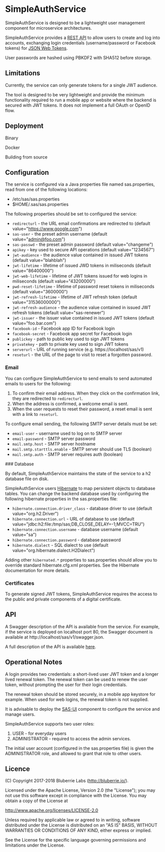 # SimpleAuthService

SimpleAuthService is designed to be a lightweight user management component for microservice architectures.

SimpleAuthService provides a [REST API](https://bluberrielabs.github.io/SimpleAuthService/) to allow users to create and log into accounts, exchanging login credentials (username/password or Facebook tokens) for [JSON Web Tokens](https://jwt.io).

User passwords are hashed using PBKDF2 with SHA512 before storage.

## Limitations

Currently, the service can only generate tokens for a single JWT audience.

The tool is designed to be very lightweight and provide the minimum functionality required to run a mobile app or website where the backend is secured with JWT tokens. It does not implement a full OAuth or OpenID flow.

## Deployment

Binary

Docker

Building from source

## Configuration

The service is configured via a Java properties file named sas.properties, read from one of the following locations:

* /etc/sas/sas.properties
* $HOME/.sas/sas.properties

The following properties should be set to configured the service:

* `redirecturl` - the URL email confirmations are redirected to (default value="https://www.google.com")
* `sas-user` - the preset admin username (default value="admin@foo.com")
* `sas-passwd` - the preset admin password (default value="changeme")
* `apikey` - key used to secure API operations (default value="1234567")
* `jwt-audience` - the audience value contained in issued JWT tokens (default value="blahblah")
* `jwt-lifetime` - lifetime of issued JWD tokens in miliseconds (default value="86400000")
* `jwt-web-lifetime` - lifetime of JWT tokens issued for web logins in miliseconds (default value="43200000")
* `pwd-reset-lifetime` - lifetime of password reset tokens in miliseconds (default value="3600000")
* `jwt-refresh-lifetime` - lifetime of JWT refresh token (default value="31536000000")
* `jwt-refresh-audience` - the audience value contained in issued JWT refresh tokens (default value="sas-renewer")
* `jwt-issuer` - the issuer value contained in issued JWT tokens (default value="foo.bar.com")
* `facebook-id` - Facebook app ID for Facebook login
* `facebook-secret` - Facebook app secret for Facebook login
* `publickey` - path to public key used to sign JWT tokens
* `privatekey` - path to private key used to sign JWT tokens
* `serverurl` - URL of running service (e.g. https://localhost/sas/v1)
* `reseturl` - the URL of the page to visit to reset a forgotten password.

### Email

You can configure SimpleAuthService to send emails to send automated emails to users for the following:

1. To confirm their email address. When they click on the confirmation link, they are redirected to `redirecturl`.
2. When the address is confirmed, a welcome email is sent.
3. When the user requests to reset their password, a reset email is sent with a link to `reseturl`.

To configure email sending, the following SMTP server details must be set:

* `email-user` - username used to log on to SMTP server
* `email-password` - SMTP server password
* `mail.smtp.host` - SMTP server hostname
* `mail.smtp.starttls.enable` - SMTP server should use TLS (boolean)
* `mail.smtp.auth` - SMTP server requires auth (boolean)

### Database

By default, SimpleAuthService maintains the state of the service to a h2 database file on disk.

SimpleAuthService users [Hibernate](http://hibernate.org/orm/) to map persistent objects to database tables. You can change the backend database used by configuring the following hibernate properties in the sas.properties file:

* `hibernate.connection.driver_class` - database driver to use (default value="org.h2.Driver")
* `hibernate.connection.url` - URL of database to use (default value="jdbc:h2:file:/tmp/sas;DB_CLOSE_DELAY=-1;MVCC=TRU")
* `hibernate.connection.username` - database username (default value="sa")
* `hibernate.connection.password` - database password
* `hibernate.dialect` - SQL dialect to use (default value="org.hibernate.dialect.H2Dialect")

Adding other `hibernated.*` properties to sas.properties should allow you to override standard hibernate.cfg.xml properties. See the Hibernate documentation for more details.

### Certificates

To generate signed JWT tokens, SimpleAuthService requires the access to the public and private components of a digital certificate.

## API

A Swagger description of the API is available from the service. For example, if the service is deployed on localhost port 80, the Swagger document is available at http://localhost/sas/v1/swagger.json.

A full description of the API is available [here](https://bluberrielabs.github.io/SimpleAuthService/).

## Operational Notes

A login provides two credentials: a short-lived user JWT token and a longer lived renewal token. The renewal token can be used to renew the user token, without prompting the user for their login credentials.

The renewal token should be stored securely, in a mobile app keystore for example. When used for web logins, the renewal token is not supplied.

It is advisable to deploy the [SAS-UI](https://github.com/BluberrieLabs/SAS-UI) component to configure the service and manage users.

SimpleAuthService supports two user roles:
1. USER - for everyday users
2. ADMINISTRATOR - required to access the admin services.

The initial user account (configured in the sas.properties file) is given the ADMINISTRATOR role, and allowed to grant that role to other users.

## Licence

(C) Copyright 2017-2018 Bluberrie Labs (http://bluberrie.io/).

Licensed under the Apache License, Version 2.0 (the "License"); you may not use this software except in compliance with the License. You may obtain a copy of the License at

http://www.apache.org/licenses/LICENSE-2.0

Unless required by applicable law or agreed to in writing, software distributed under the License is distributed on an "AS IS" BASIS, WITHOUT WARRANTIES OR CONDITIONS OF ANY KIND, either express or implied.

See the License for the specific language governing permissions and limitations under the License.
